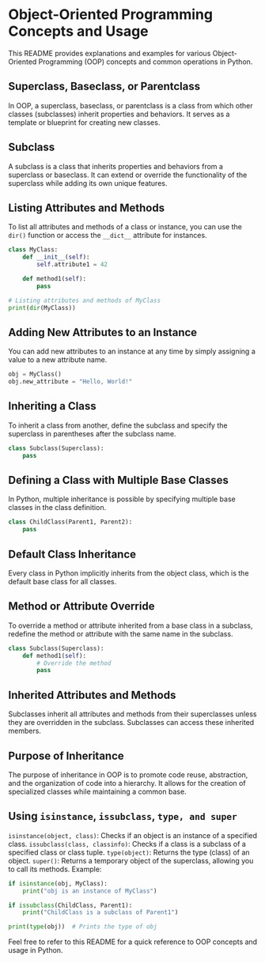 # Object-Oriented Programming Concepts and Usage

This README provides explanations and examples for various Object-Oriented Programming (OOP) concepts and common operations in Python.

## Superclass, Baseclass, or Parentclass

In OOP, a superclass, baseclass, or parentclass is a class from which other classes (subclasses) inherit properties and behaviors. It serves as a template or blueprint for creating new classes.

## Subclass

A subclass is a class that inherits properties and behaviors from a superclass or baseclass. It can extend or override the functionality of the superclass while adding its own unique features.

## Listing Attributes and Methods

To list all attributes and methods of a class or instance, you can use the `dir()` function or access the `__dict__` attribute for instances.

```python
class MyClass:
    def __init__(self):
        self.attribute1 = 42

    def method1(self):
        pass

# Listing attributes and methods of MyClass
print(dir(MyClass))
```
## Adding New Attributes to an Instance
You can add new attributes to an instance at any time by simply assigning a value to a new attribute name.

```python
obj = MyClass()
obj.new_attribute = "Hello, World!"
```
## Inheriting a Class
To inherit a class from another, define the subclass and specify the superclass in parentheses after the subclass name.

```python
class Subclass(Superclass):
    pass
```
## Defining a Class with Multiple Base Classes
In Python, multiple inheritance is possible by specifying multiple base classes in the class definition.

```python
class ChildClass(Parent1, Parent2):
    pass
```
## Default Class Inheritance
Every class in Python implicitly inherits from the object class, which is the default base class for all classes.

## Method or Attribute Override
To override a method or attribute inherited from a base class in a subclass, redefine the method or attribute with the same name in the subclass.

```python
class Subclass(Superclass):
    def method1(self):
        # Override the method
        pass
```
## Inherited Attributes and Methods
Subclasses inherit all attributes and methods from their superclasses unless they are overridden in the subclass. Subclasses can access these inherited members.

## Purpose of Inheritance
The purpose of inheritance in OOP is to promote code reuse, abstraction, and the organization of code into a hierarchy. It allows for the creation of specialized classes while maintaining a common base.

## Using `isinstance`,  `issubclass`, `type, and super`
`isinstance(object, class)`: Checks if an object is an instance of a specified class.
`issubclass(class, classinfo)`: Checks if a class is a subclass of a specified class or class tuple.
`type(object)`: Returns the type (class) of an object.
`super()`: Returns a temporary object of the superclass, allowing you to call its methods.
Example:

```python
if isinstance(obj, MyClass):
    print("obj is an instance of MyClass")

if issubclass(ChildClass, Parent1):
    print("ChildClass is a subclass of Parent1")

print(type(obj))  # Prints the type of obj
```
Feel free to refer to this README for a quick reference to OOP concepts and usage in Python.
